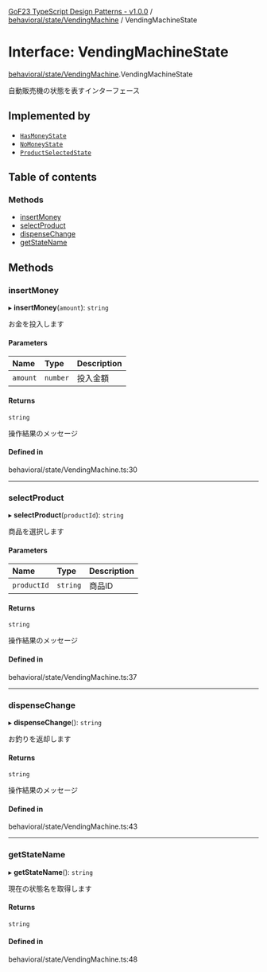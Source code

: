 [GoF23 TypeScript Design Patterns - v1.0.0](../README.md) / [behavioral/state/VendingMachine](../modules/behavioral_state_VendingMachine.md) / VendingMachineState

# Interface: VendingMachineState

[behavioral/state/VendingMachine](../modules/behavioral_state_VendingMachine.md).VendingMachineState

自動販売機の状態を表すインターフェース

## Implemented by

- [`HasMoneyState`](../classes/behavioral_state_VendingMachine.HasMoneyState.md)
- [`NoMoneyState`](../classes/behavioral_state_VendingMachine.NoMoneyState.md)
- [`ProductSelectedState`](../classes/behavioral_state_VendingMachine.ProductSelectedState.md)

## Table of contents

### Methods

- [insertMoney](behavioral_state_VendingMachine.VendingMachineState.md#insertmoney)
- [selectProduct](behavioral_state_VendingMachine.VendingMachineState.md#selectproduct)
- [dispenseChange](behavioral_state_VendingMachine.VendingMachineState.md#dispensechange)
- [getStateName](behavioral_state_VendingMachine.VendingMachineState.md#getstatename)

## Methods

### insertMoney

▸ **insertMoney**(`amount`): `string`

お金を投入します

#### Parameters

| Name | Type | Description |
| :------ | :------ | :------ |
| `amount` | `number` | 投入金額 |

#### Returns

`string`

操作結果のメッセージ

#### Defined in

behavioral/state/VendingMachine.ts:30

___

### selectProduct

▸ **selectProduct**(`productId`): `string`

商品を選択します

#### Parameters

| Name | Type | Description |
| :------ | :------ | :------ |
| `productId` | `string` | 商品ID |

#### Returns

`string`

操作結果のメッセージ

#### Defined in

behavioral/state/VendingMachine.ts:37

___

### dispenseChange

▸ **dispenseChange**(): `string`

お釣りを返却します

#### Returns

`string`

操作結果のメッセージ

#### Defined in

behavioral/state/VendingMachine.ts:43

___

### getStateName

▸ **getStateName**(): `string`

現在の状態名を取得します

#### Returns

`string`

#### Defined in

behavioral/state/VendingMachine.ts:48
